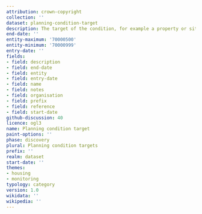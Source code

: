 ```yaml
---
attribution: crown-copyright
collection: ''
dataset: planning-condition-target
description: The target of the condition, for example a property or site
end-date: ''
entity-maximum: '70000500'
entity-minimum: '70000999'
entry-date: ''
fields:
- field: description
- field: end-date
- field: entity
- field: entry-date
- field: name
- field: notes
- field: organisation
- field: prefix
- field: reference
- field: start-date
github-discussion: 40
licence: ogl3
name: Planning condition target
paint-options: ''
phase: discovery
plural: Planning condition targets
prefix: ''
realm: dataset
start-date: ''
themes:
- housing
- monitoring
typology: category
version: 1.0
wikidata: ''
wikipedia: ''
---
```

